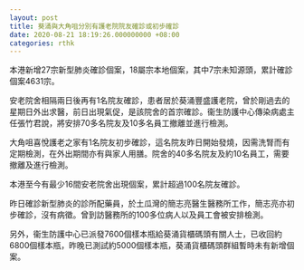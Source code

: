 ```yaml
---
layout: post
title: 葵涌與大角咀分別有護老院院友確診或初步確診
date: 2020-08-21 18:19:26.000000000 +08:00
categories: rthk
---
```


本港新增27宗新型肺炎確診個案，18屬宗本地個案，其中7宗未知源頭，累計確診個案4631宗。

安老院舍相隔兩日後再有1名院友確診，患者居於葵涌豐盛護老院，曾於剛過去的星期日外出求醫，前日出現氣促，是該院舍的首宗確診。衞生防護中心傳染病處主任張竹君說，將安排70多名院友及10多名員工撤離並進行檢測。

大角咀喜悅護老之家有1名院友初步確診，這名院友昨日開始發燒，因需洗腎而有定期檢測，在外出期間亦有與家人用膳。院舍的40多名院友及約10名員工，需要撤離及進行檢測。

本港至今有最少16間安老院舍出現個案，累計超過100名院友確診。

昨日確診新型肺炎的診所配藥員，於土瓜灣的簡志亮醫生醫務所工作，簡志亮亦初步確診，沒有病徵。曾到訪醫務所的100多位病人以及員工會被安排檢測。

另外，衞生防護中心已派發7600個樣本瓶給葵涌貨櫃碼頭有關人士，已收回約6800個樣本瓶，昨晚已測試約5000個樣本瓶，葵涌貨櫃碼頭群組暫時未有新增個案。
